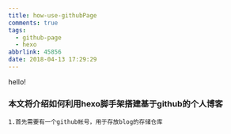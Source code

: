 ```yaml
---
title: how-use-githubPage
comments: true
tags:
  - github-page
  - hexo
abbrlink: 45856
date: 2018-04-13 17:29:29
---
```

hello!

### 本文将介绍如何利用hexo脚手架搭建基于github的个人博客
```
1.首先需要有一个github帐号，用于存放blog的存储仓库
```

